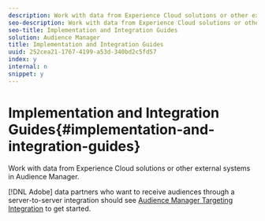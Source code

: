 ```yaml
---
description: Work with data from Experience Cloud solutions or other external systems in Audience Manager.
seo-description: Work with data from Experience Cloud solutions or other external systems in Audience Manager.
seo-title: Implementation and Integration Guides
solution: Audience Manager
title: Implementation and Integration Guides
uuid: 252cea21-1767-4199-a53d-340bd2c5fd57
index: y
internal: n
snippet: y
---
```


# Implementation and Integration Guides{#implementation-and-integration-guides}

Work with data from Experience Cloud solutions or other external systems in Audience Manager.

[!DNL Adobe] data partners who want to receive audiences through a server-to-server integration should see [Audience Manager Targeting Integration](https://helpx.adobe.com/marketing-cloud/partners/partner_aam_targeting_integration.html) to get started. 
